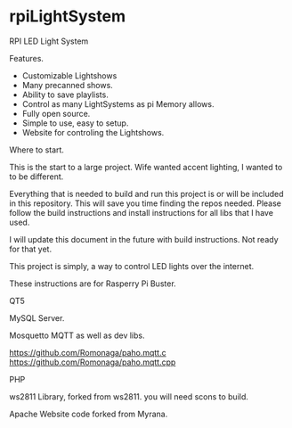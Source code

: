 # rpiLightSystem
RPI LED Light System

Features.
* Customizable Lightshows
* Many precanned shows.
* Ability to save playlists.
* Control as many LightSystems as pi Memory allows.
* Fully open source.
* Simple to use, easy to setup.
* Website for controling the Lightshows.

Where to start.

This is the start to a large project.  Wife wanted accent lighting, I wanted to to be different.  

Everything that is needed to build and run this project is or will be included in this repository. This will save you time finding the repos needed.  Please follow the build instructions and install instructions for all libs that I have used.

I will update this document in the future with build instructions.  Not ready for that yet.

This project is simply, a way to control LED lights over the internet.

These instructions are for Rasperry Pi Buster.


QT5

MySQL Server.

Mosquetto MQTT as well as dev libs.

  https://github.com/Romonaga/paho.mqtt.c
  https://github.com/Romonaga/paho.mqtt.cpp

PHP

ws2811 Library, forked from ws2811.
  you will need scons to build.

Apache
  Website code forked from Myrana.

